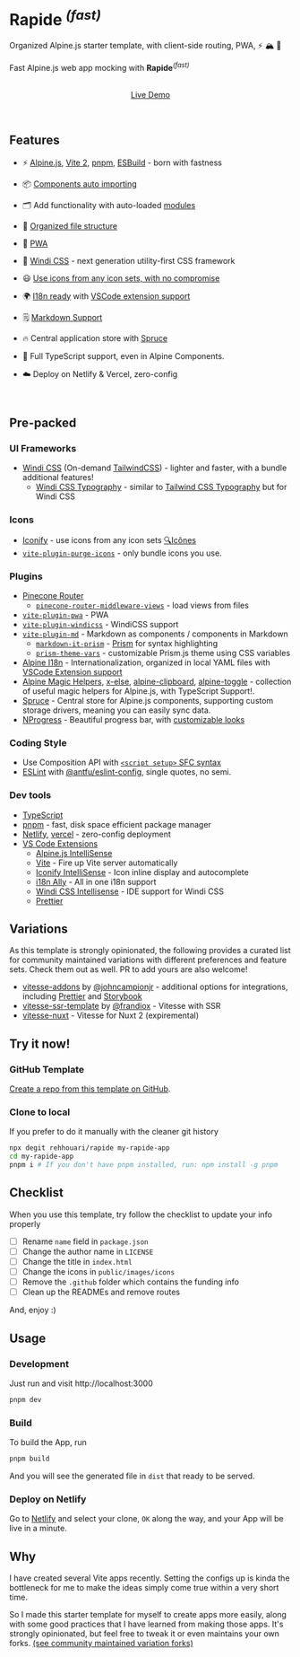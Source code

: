 # Rapide <sup><em>(fast)</em></sup>

Organized Alpine.js starter template, with client-side routing, PWA, :zap: :mountain_snow: :evergreen_tree:

Fast Alpine.js web app mocking with <b>Rapide</b><sup><em>(fast)</em></sup><br>
<br>

<p align='center'>
<a href="https://rapide.vercel.app/">Live Demo</a>
</p>

<br>

## Features

-   ⚡️ [Alpine.js](https://github.com/alpinejs/alpine), [Vite 2](https://github.com/vitejs/vite), [pnpm](https://pnpm.js.org/), [ESBuild](https://github.com/evanw/esbuild) - born with fastness

-   📦 [Components auto importing](./src/components)

-   🗂 Add functionality with auto-loaded [modules](./src/modules)

-   📑 [Organized file structure](./src/)

-   📲 [PWA](https://github.com/antfu/vite-plugin-pwa)

-   🎨 [Windi CSS](https://github.com/windicss/windicss) - next generation utility-first CSS framework

-   😃 [Use icons from any icon sets, with no compromise](./index.html#l127)

-   🌍 [I18n ready](./locales) with [VSCode extension support](#dev-tools)

-   🗒 [Markdown Support](https://github.com/antfu/vite-plugin-md)

-   🔥 Central application store with [Spruce](./src/store)

-   🦾 Full TypeScript support, even in Alpine Components.

-   ☁️ Deploy on Netlify & Vercel, zero-config

<br>

## Pre-packed

### UI Frameworks

-   [Windi CSS](https://github.com/windicss/windicss) (On-demand [TailwindCSS](https://tailwindcss.com/)) - lighter and faster, with a bundle additional features!
    -   [Windi CSS Typography](https://windicss.netlify.app/guide/plugins.html#typography) - similar to [Tailwind CSS Typography](https://github.com/tailwindlabs/tailwindcss-typograph) but for Windi CSS

### Icons

-   [Iconify](https://iconify.design) - use icons from any icon sets [🔍Icônes](https://icones.netlify.app/)
-   [`vite-plugin-purge-icons`](https://github.com/antfu/vite-plugin-icons) - only bundle icons you use.

### Plugins

-   [Pinecone Router](https://github.com/pinecone-router/router)
    -   [`pinecone-router-middleware-views`](https://github.com/hannoeru/vite-plugin-pages) - load views from files
-   [`vite-plugin-pwa`](https://github.com/antfu/vite-plugin-pwa) - PWA
-   [`vite-plugin-windicss`](https://github.com/antfu/vite-plugin-windicss) - WindiCSS support
-   [`vite-plugin-md`](https://github.com/antfu/vite-plugin-md) - Markdown as components / components in Markdown
    -   [`markdown-it-prism`](https://github.com/jGleitz/markdown-it-prism) - [Prism](https://prismjs.com/) for syntax highlighting
    -   [`prism-theme-vars`](https://github.com/antfu/prism-theme-vars) - customizable Prism.js theme using CSS variables
-   [Alpine I18n](https://github.com/rehhouari/alpinejs-i18n) - Internationalization, organized in local YAML files with [VSCode Extension support](#dev-tools)
-   [Alpine Magic Helpers](https://github.com/alpine-collective/alpine-magic-helper), [x-else](https://github.com/ryangjchandler/x-else), [alpine-clipboard](https://github.com/ryangjchandler/alpine-clipboard), [alpine-toggle](https://github.com/ryangjchandler/alpine-toggle) - collection of useful magic helpers for Alpine.js, with TypeScript Support!.
-   [Spruce](./src/store) - Central store for Alpine.js components, supporting custom storage drivers, meaning you can easily sync data.
-   [NProgress](./src/modules/nprogress.js) - Beautiful progress bar, with [customizable looks](./src/styles/nprogress.css)

### Coding Style

-   Use Composition API with [`<script setup>` SFC syntax](https://github.com/vuejs/rfcs/pull/227)
-   [ESLint](https://eslint.org/) with [@antfu/eslint-config](https://github.com/antfu/eslint-config), single quotes, no semi.

### Dev tools

-   [TypeScript](https://www.typescriptlang.org/)
-   [pnpm](https://pnpm.js.org/) - fast, disk space efficient package manager
-   [Netlify](https://www.netlify.com/), [vercel](https://vercel.com/) - zero-config deployment
-   [VS Code Extensions](./.vscode/extensions.json)
    -   [Alpine.js IntelliSense](https://marketplace.visualstudio.com/items?itemName=adrianwilczynski.alpine-js-intellisense)
    -   [Vite](https://marketplace.visualstudio.com/items?itemName=antfu.vite) - Fire up Vite server automatically
    -   [Iconify IntelliSense](https://marketplace.visualstudio.com/items?itemName=antfu.iconify) - Icon inline display and autocomplete
    -   [i18n Ally](https://marketplace.visualstudio.com/items?itemName=lokalise.i18n-ally) - All in one i18n support
    -   [Windi CSS Intellisense](https://marketplace.visualstudio.com/items?itemName=voorjaar.windicss-intellisense) - IDE support for Windi CSS
    -   [Prettier](https://marketplace.visualstudio.com/items?itemName=esbenp.prettier-vscode)

## Variations

As this template is strongly opinionated, the following provides a curated list for community maintained variations with different preferences and feature sets. Check them out as well. PR to add yours are also welcome!

-   [vitesse-addons](https://github.com/JohnCampionJr/vitesse-addons) by [@johncampionjr](https://github.com/johncampionjr) - additional options for integrations, including [Prettier](https://prettier.io) and [Storybook](https://storybook.js.org)
-   [vitesse-ssr-template](https://github.com/frandiox/vitesse-ssr-template) by [@frandiox](https://github.com/frandiox) - Vitesse with SSR
-   [vitesse-nuxt](https://github.com/antfu/vitesse-nuxt) - Vitesse for Nuxt 2 (expiremental)

## Try it now!

### GitHub Template

[Create a repo from this template on GitHub](https://github.com/rehhouari/rapide/generate).

### Clone to local

If you prefer to do it manually with the cleaner git history

```bash
npx degit rehhouari/rapide my-rapide-app
cd my-rapide-app
pnpm i # If you don't have pnpm installed, run: npm install -g pnpm
```

## Checklist

When you use this template, try follow the checklist to update your info properly

-   [ ] Rename `name` field in `package.json`
-   [ ] Change the author name in `LICENSE`
-   [ ] Change the title in `index.html`
-   [ ] Change the icons in `public/images/icons`
-   [ ] Remove the `.github` folder which contains the funding info
-   [ ] Clean up the READMEs and remove routes

And, enjoy :)

## Usage

### Development

Just run and visit http://localhost:3000

```bash
pnpm dev
```

### Build

To build the App, run

```bash
pnpm build
```

And you will see the generated file in `dist` that ready to be served.

### Deploy on Netlify

Go to [Netlify](https://app.netlify.com/start) and select your clone, `OK` along the way, and your App will be live in a minute.

## Why

I have created several Vite apps recently. Setting the configs up is kinda the bottleneck for me to make the ideas simply come true within a very short time.

So I made this starter template for myself to create apps more easily, along with some good practices that I have learned from making those apps. It's strongly opinionated, but feel free to tweak it or even maintains your own forks. [(see community maintained variation forks)](#variations)
